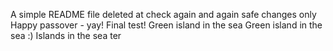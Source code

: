 A simple README file
deleted at
check again
and again
safe changes only
Happy passover - yay!
Final test!
Green island in the sea
Green island in the sea :)
Islands in the sea
ter
